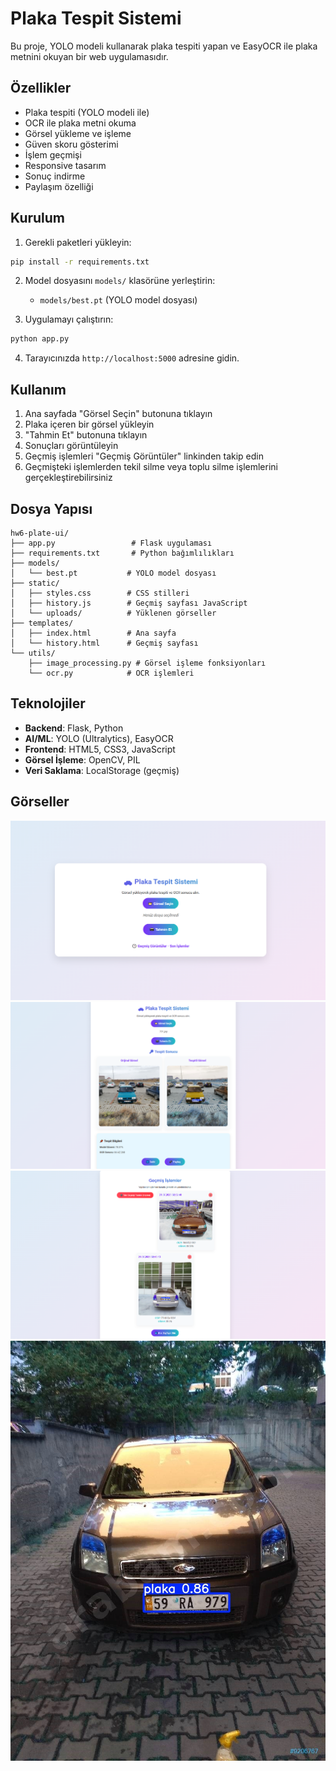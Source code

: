 # Plaka Tespit Sistemi

Bu proje, YOLO modeli kullanarak plaka tespiti yapan ve EasyOCR ile plaka metnini okuyan bir web uygulamasıdır.

## Özellikler

- Plaka tespiti (YOLO modeli ile)
- OCR ile plaka metni okuma
- Görsel yükleme ve işleme
- Güven skoru gösterimi
- İşlem geçmişi
- Responsive tasarım
- Sonuç indirme
- Paylaşım özelliği

## Kurulum

1. Gerekli paketleri yükleyin:
```bash
pip install -r requirements.txt
```

2. Model dosyasını `models/` klasörüne yerleştirin:
   - `models/best.pt` (YOLO model dosyası)

3. Uygulamayı çalıştırın:
```bash
python app.py
```

4. Tarayıcınızda `http://localhost:5000` adresine gidin.

## Kullanım

1. Ana sayfada "Görsel Seçin" butonuna tıklayın
2. Plaka içeren bir görsel yükleyin
3. "Tahmin Et" butonuna tıklayın
4. Sonuçları görüntüleyin
5. Geçmiş işlemleri "Geçmiş Görüntüler" linkinden takip edin
6. Geçmişteki işlemlerden tekil silme veya toplu silme işlemlerini gerçekleştirebilirsiniz

## Dosya Yapısı

```
hw6-plate-ui/
├── app.py                 # Flask uygulaması
├── requirements.txt       # Python bağımlılıkları
├── models/
│   └── best.pt           # YOLO model dosyası
├── static/
│   ├── styles.css        # CSS stilleri
│   ├── history.js        # Geçmiş sayfası JavaScript
│   └── uploads/          # Yüklenen görseller
├── templates/
│   ├── index.html        # Ana sayfa
│   └── history.html      # Geçmiş sayfası
└── utils/
    ├── image_processing.py # Görsel işleme fonksiyonları
    └── ocr.py            # OCR işlemleri
```

## Teknolojiler

- **Backend**: Flask, Python
- **AI/ML**: YOLO (Ultralytics), EasyOCR
- **Frontend**: HTML5, CSS3, JavaScript
- **Görsel İşleme**: OpenCV, PIL
- **Veri Saklama**: LocalStorage (geçmiş)


## Görseller

![UI Görsel](./ui-images/1.png)
![UI Görsel](./ui-images/2.png)
![UI Görsel](./ui-images/3.png)
![UI Görsel](./ui-images/isaretli_gorsel.jpg)